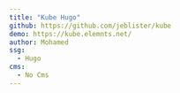 ```yaml
---
title: "Kube Hugo"
github: https://github.com/jeblister/kube
demo: https://kube.elemnts.net/
author: Mohamed
ssg:
  - Hugo
cms:
  - No Cms
---
```

